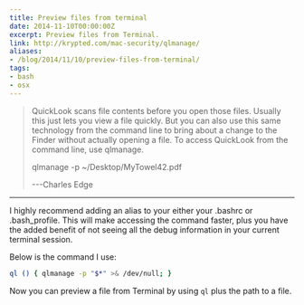 ```yaml
---
title: Preview files from terminal
date: 2014-11-10T00:00:00Z
excerpt: Preview files from Terminal.
link: http://krypted.com/mac-security/qlmanage/
aliases:
- /blog/2014/11/10/preview-files-from-terminal/
tags:
- bash
- osx
---
```


> QuickLook scans file contents before you open those files. Usually this just lets you view a file quickly. But you can also use this same technology from the command line to bring about a change to the Finder without actually opening a file. To access QuickLook from the command line, use qlmanage.
>
> qlmanage -p ~/Desktop/MyTowel42.pdf
>
> ---Charles Edge

---

I highly recommend adding an alias to your either your .bashrc or .bash_profile. This will make accessing the command faster, plus you have the added benefit of not seeing all the debug information in your current terminal session.

Below is the command I use:

```bash
ql () { qlmanage -p "$*" >& /dev/null; }
```

Now you can preview a file from Terminal by using ``ql`` plus the path to a file.
